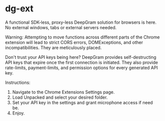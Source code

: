 # dg-ext

A functional SDK-less, proxy-less DeepGram solution for browsers is here.
No external windows, tabs or external servers needed. 

Warning: Attempting to move functions across different parts of the Chrome extension will lead to 
strict CORS errors, DOMExceptions, and other incompatibilities. They are meticulously placed.

Don't trust your API keys being here?
DeepGram provides self-destructing API keys that expire once the first connection is initiated.
They also provide rate-limits, payment-limits, and permission options for every generated API key.



Instructions:
1. Navigate to the Chrome Extensions Settings page.
2. Load Unpacked and select your desired folder.
3. Set your API key in the settings and grant microphone access if need be.
4. Enjoy.
